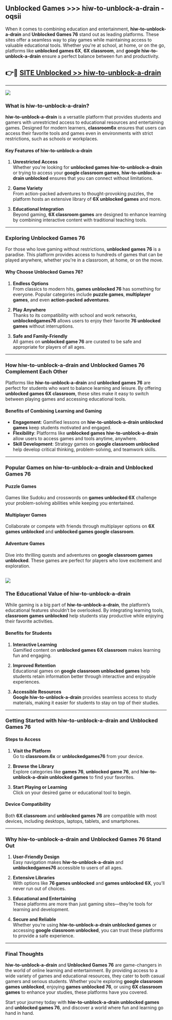 ## Unblocked Games >>> hiw-to-unblock-a-drain - oqsii 

When it comes to combining education and entertainment, **hiw-to-unblock-a-drain** and **Unblocked Games 76** stand out as leading platforms. These sites offer a seamless way to play games while maintaining access to valuable educational tools. Whether you're at school, at home, or on the go, platforms like **unblocked games 6X**, **6X classroom**, and **google hiw-to-unblock-a-drain** ensure a perfect balance between fun and productivity.
## 👉🔴 [SITE Unblocked >> hiw-to-unblock-a-drain](http://premium.freeplayer.one?title=hiw-to-unblock-a-drain&ref=22JU)
---
<a href="http://premium.freeplayer.one?title=hiw-to-unblock-a-drain&ref=22JU/"><img src="https://github.com/user-attachments/assets/438f12ca-57a4-47a3-8ead-c64da593a1e5"/></a>
### What is hiw-to-unblock-a-drain?  

**hiw-to-unblock-a-drain** is a versatile platform that provides students and gamers with unrestricted access to educational resources and entertaining games. Designed for modern learners, **classroom6x** ensures that users can access their favorite tools and games even in environments with strict restrictions, such as schools or workplaces.  

#### Key Features of hiw-to-unblock-a-drain  

1. **Unrestricted Access**  
   Whether you're looking for **unblocked games hiw-to-unblock-a-drain** or trying to access your **google classroom games**, **hiw-to-unblock-a-drain unblocked** ensures that you can connect without limitations.  

2. **Game Variety**  
   From action-packed adventures to thought-provoking puzzles, the platform hosts an extensive library of **6X unblocked games** and more.  

3. **Educational Integration**  
   Beyond gaming, **6X classroom games** are designed to enhance learning by combining interactive content with traditional teaching tools.  



---

### Exploring Unblocked Games 76  

For those who love gaming without restrictions, **unblocked games 76** is a paradise. This platform provides access to hundreds of games that can be played anywhere, whether you're in a classroom, at home, or on the move.  

#### Why Choose Unblocked Games 76?  

1. **Endless Options**  
   From classics to modern hits, **games unblocked 76** has something for everyone. Popular categories include **puzzle games**, **multiplayer games**, and even **action-packed adventures**.  

2. **Play Anywhere**  
   Thanks to its compatibility with school and work networks, **unblockedgames76** allows users to enjoy their favorite **76 unblocked games** without interruptions.  

3. **Safe and Family-Friendly**  
   All games on **unblocked game 76** are curated to be safe and appropriate for players of all ages.  

---

### How hiw-to-unblock-a-drain and Unblocked Games 76 Complement Each Other  

Platforms like **hiw-to-unblock-a-drain** and **unblocked games 76** are perfect for students who want to balance learning and leisure. By offering **unblocked games 6X classroom**, these sites make it easy to switch between playing games and accessing educational tools.  

#### Benefits of Combining Learning and Gaming  

- **Engagement**: Gamified lessons on **hiw-to-unblock-a-drain unblocked games** keep students motivated and engaged.  
- **Flexibility**: Platforms like **unblocked games hiw-to-unblock-a-drain** allow users to access games and tools anytime, anywhere.  
- **Skill Development**: Strategy games on **google classroom unblocked** help develop critical thinking, problem-solving, and teamwork skills.  

---

### Popular Games on hiw-to-unblock-a-drain and Unblocked Games 76  

#### Puzzle Games  

Games like Sudoku and crosswords on **games unblocked 6X** challenge your problem-solving abilities while keeping you entertained.  

#### Multiplayer Games  

Collaborate or compete with friends through multiplayer options on **6X games unblocked** and **unblocked games google classroom**.  

#### Adventure Games  

Dive into thrilling quests and adventures on **google classroom games unblocked**. These games are perfect for players who love excitement and exploration.  

<a href="http://download.freeplayer.one?title=hiw-to-unblock-a-drain&ref=23D/"><img src="https://github.com/user-attachments/assets/fe0c3e91-c8e1-489c-acf0-e2f614c12fb8"/></a>
---

### The Educational Value of hiw-to-unblock-a-drain  

While gaming is a big part of **hiw-to-unblock-a-drain**, the platform’s educational features shouldn’t be overlooked. By integrating learning tools, **classroom games unblocked** help students stay productive while enjoying their favorite activities.  

#### Benefits for Students  

1. **Interactive Learning**  
   Gamified content on **unblocked games 6X classroom** makes learning fun and engaging.  

2. **Improved Retention**  
   Educational games on **google classroom unblocked games** help students retain information better through interactive and enjoyable experiences.  

3. **Accessible Resources**  
   **Google hiw-to-unblock-a-drain** provides seamless access to study materials, making it easier for students to stay on top of their studies.  

---

### Getting Started with hiw-to-unblock-a-drain and Unblocked Games 76  

#### Steps to Access  

1. **Visit the Platform**  
   Go to **classroom.6x** or **unblockedgames76** from your device.  

2. **Browse the Library**  
   Explore categories like **games 76**, **unblocked game 76**, and **hiw-to-unblock-a-drain unblocked games** to find your favorites.  

3. **Start Playing or Learning**  
   Click on your desired game or educational tool to begin.  

#### Device Compatibility  

Both **6X classroom** and **unblocked games 76** are compatible with most devices, including desktops, laptops, tablets, and smartphones.  

---

### Why hiw-to-unblock-a-drain and Unblocked Games 76 Stand Out  

1. **User-Friendly Design**  
   Easy navigation makes **hiw-to-unblock-a-drain** and **unblockedgames76** accessible to users of all ages.  

2. **Extensive Libraries**  
   With options like **76 games unblocked** and **games unblocked 6X**, you’ll never run out of choices.  

3. **Educational and Entertaining**  
   These platforms are more than just gaming sites—they’re tools for learning and development.  

4. **Secure and Reliable**  
   Whether you’re using **hiw-to-unblock-a-drain unblocked games** or accessing **google classroom unblocked**, you can trust these platforms to provide a safe experience.  

---

### Final Thoughts  

**hiw-to-unblock-a-drain** and **Unblocked Games 76** are game-changers in the world of online learning and entertainment. By providing access to a wide variety of games and educational resources, they cater to both casual gamers and serious students. Whether you’re exploring **google classroom games unblocked**, enjoying **games unblocked 76**, or using **6X classroom games** to enhance your studies, these platforms have you covered.  

Start your journey today with **hiw-to-unblock-a-drain unblocked games** and **unblocked games 76**, and discover a world where fun and learning go hand in hand.  